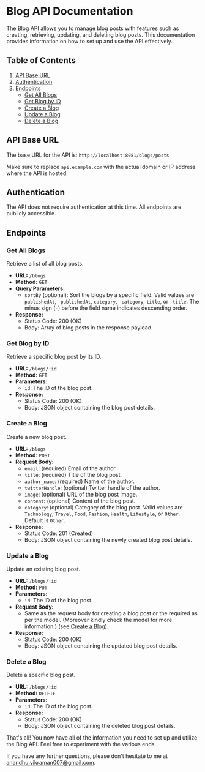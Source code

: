 # Blog API Documentation

The Blog API allows you to manage blog posts with features such as creating, retrieving, updating, and deleting blog posts. This documentation provides information on how to set up and use the API effectively.

## Table of Contents

1. [API Base URL](#api-base-url)
2. [Authentication](#authentication)
3. [Endpoints](#endpoints)
   - [Get All Blogs](#get-all-blogs)
   - [Get Blog by ID](#get-blog-by-id)
   - [Create a Blog](#create-a-blog)
   - [Update a Blog](#update-a-blog)
   - [Delete a Blog](#delete-a-blog)

## API Base URL

The base URL for the API is: `http://localhost:8081/blogs/posts`

Make sure to replace `api.example.com` with the actual domain or IP address where the API is hosted.

## Authentication

The API does not require authentication at this time. All endpoints are publicly accessible.

## Endpoints

### Get All Blogs

Retrieve a list of all blog posts.

- **URL:** `/blogs`
- **Method:** `GET`
- **Query Parameters:**
  - `sortBy` (optional): Sort the blogs by a specific field. Valid values are `publishedAt`, `-publishedAt`, `category`, `-category`, `title`, or `-title`. The minus sign (`-`) before the field name indicates descending order.
- **Response:**
  - Status Code: 200 (OK)
  - Body: Array of blog posts in the response payload.

### Get Blog by ID

Retrieve a specific blog post by its ID.

- **URL:** `/blogs/:id`
- **Method:** `GET`
- **Parameters:**
  - `id`: The ID of the blog post.
- **Response:**
  - Status Code: 200 (OK)
  - Body: JSON object containing the blog post details.

### Create a Blog

Create a new blog post.

- **URL:** `/blogs`
- **Method:** `POST`
- **Request Body:**
  - `email`: (required) Email of the author.
  - `title`: (required) Title of the blog post.
  - `author_name`: (required) Name of the author.
  - `twitterHandle`: (optional) Twitter handle of the author.
  - `image`: (optional) URL of the blog post image.
  - `content`: (optional) Content of the blog post.
  - `category`: (optional) Category of the blog post. Valid values are `Technology`, `Travel`, `Food`, `Fashion`, `Health`, `Lifestyle`, or `Other`. Default is `Other`.
- **Response:**
  - Status Code: 201 (Created)
  - Body: JSON object containing the newly created blog post details.

### Update a Blog

Update an existing blog post.

- **URL:** `/blogs/:id`
- **Method:** `PUT`
- **Parameters:**
  - `id`: The ID of the blog post.
- **Request Body:**
  - Same as the request body for creating a blog post or the required as per the model. (Moreover kindly check the model for more information.) (see [Create a Blog](#create-a-blog)).
- **Response:**
  - Status Code: 200 (OK)
  - Body: JSON object containing the updated blog post details.

### Delete a Blog

Delete a specific blog post.

- **URL:** `/blogs/:id`
- **Method:** `DELETE`
- **Parameters:**
  - `id`: The ID of the blog post.
- **Response:**
  - Status Code: 200 (OK)
  - Body: JSON object containing the deleted blog post details.

That's all! You now have all of the information you need to set up and utilize the Blog API. Feel free to experiment with the various ends.

If you have any further questions, please don't hesitate to me at anandhu.vikraman007@gmail.com.
